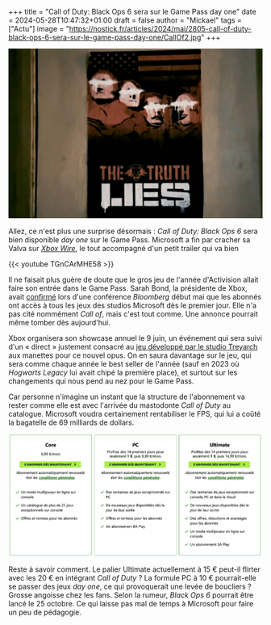+++
title = "Call of Duty: Black Ops 6 sera sur le Game Pass day one"
date = 2024-05-28T10:47:32+01:00
draft = false
author = "Mickael"
tags = ["Actu"]
image = "https://nostick.fr/articles/2024/mai/2805-call-of-duty-black-ops-6-sera-sur-le-game-pass-day-one/CallOf2.jpg"
+++

![Call of Duty: Black Ops 6](CallOf2.jpg "I want to believe !") 

Allez, ce n'est plus une surprise désormais : *Call of Duty: Black Ops 6* sera bien disponible *day one* sur le Game Pass. Microsoft a fin par cracher sa Valva sur *[Xbox Wire](https://news.xbox.com/en-us/2024/05/28/play-call-of-duty-black-ops-6-day-one-game-pass/)*, le tout accompagné d'un petit trailer qui va bien

{{< youtube TGnCArMHE58 >}}

Il ne faisait plus guère de doute que le gros jeu de l'année d'Activision allait faire son entrée dans le Game Pass. Sarah Bond, la présidente de Xbox, avait [confirmé](https://www.youtube.com/watch?v=oIpc8VZ3Bnw) lors d'une conférence *Bloomberg* début mai que les abonnés ont accès à tous les jeux des studios Microsoft dès le premier jour. Elle n'a pas cité nommément *Call of*, mais c'est tout comme. Une annonce pourrait même tomber dès aujourd'hui.

Xbox organisera son showcase annuel le 9 juin, un événement qui sera suivi d'un « direct » justement consacré au [jeu développé par le studio Treyarch](https://nostick.fr/articles/2024/mai/2305-call-of-duty-treyarch-revient-en-bombe-avec-black-ops-6/call-of-duty-treyarch-revient-en-bombe/) aux manettes pour ce nouvel opus. On en saura davantage sur le jeu, qui sera comme chaque année le best seller de l'année (sauf en 2023 où *Hogwarts Legacy* lui avait chipé la première place), et surtout sur les changements qui nous pend au nez pour le Game Pass.

Car personne n'imagine un instant que la structure de l'abonnement va rester comme elle est avec l'arrivée du mastodonte *Call of Duty* au catalogue. Microsoft voudra certainement rentabiliser le FPS, qui lui a coûté la bagatelle de 69 milliards de dollars.

![Game Pass](GamePass.jpg "Les différents paliers tarifaires du Game Pass.") 

Reste à savoir comment. Le palier Ultimate actuellement à 15 € peut-il flirter avec les 20 € en intégrant *Call of Duty* ?  La formule PC à 10 € pourrait-elle se passer des jeux *day one*, ce qui provoquerait une levée de boucliers ? Grosse angoisse chez les fans. Selon la rumeur, *Black Ops 6* pourrait être lancé le 25 octobre. Ce qui laisse pas mal de temps à Microsoft pour faire un peu de pédagogie.